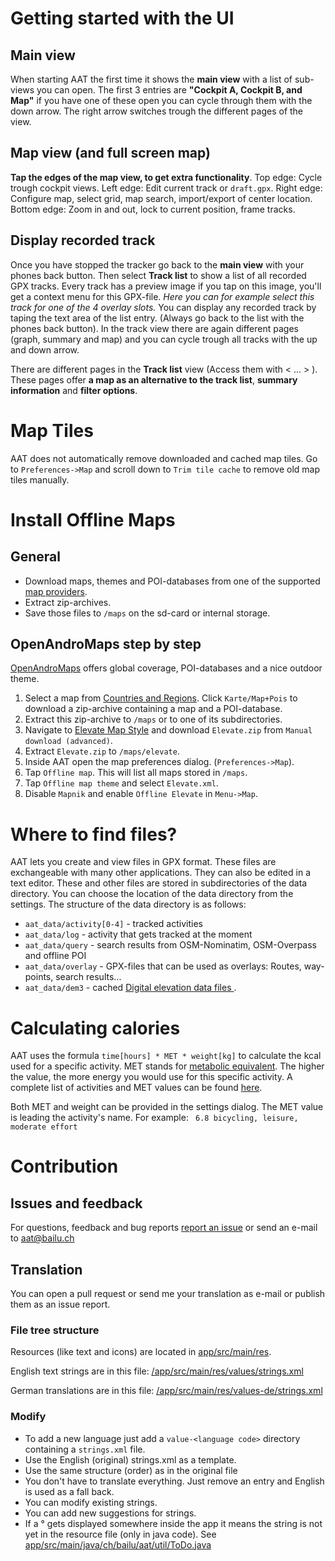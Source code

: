 # Getting started with the UI

## Main view
When starting AAT the first time it shows the **main view** with a list of sub-views you can open. The first 3 entries are **"Cockpit A, Cockpit B, and Map"** if you have one of these open you can cycle through them with the down arrow. The right arrow switches trough the different pages of the view.

## Map view (and full screen map)
**Tap the edges of the map view, to get extra functionality**.
Top edge:    Cycle trough cockpit views.
Left edge:   Edit current track or `draft.gpx`.
Right edge:  Configure map, select grid, map search, import/export of center location.
Bottom edge: Zoom in and out, lock to current position, frame tracks.

## Display recorded track
Once you have stopped the tracker go back to the **main view** with your phones back button. Then select **Track list** to show a list of all recorded GPX tracks. Every track has a preview image if you tap on this image, you'll get a context menu for this GPX-file. _Here you can for example select this track for one of the 4 overlay slots._ You can display any recorded track by taping the text area of the list entry. (Always go back to the list with the phones back button). In the track view there are again different pages (graph, summary and map) and you can cycle trough all tracks with the up and down arrow.

There are different pages in the **Track list** view (Access them with < ... > ). These pages offer **a map as an alternative to the track list**, **summary information** and **filter options**.


# Map Tiles
AAT does not automatically remove downloaded and cached map tiles. Go to `Preferences->Map` and scroll down to `Trim tile cache` to remove old map tiles manually.


# Install Offline Maps
## General
- Download maps, themes and POI-databases from one of the supported [map providers](https://github.com/mapsforge/mapsforge/blob/master/docs/Mapsforge-Maps.md).
- Extract zip-archives.
- Save those files to `/maps` on the sd-card or internal storage.

## OpenAndroMaps step by step
[OpenAndroMaps](http://www.openandromaps.org) offers global coverage, POI-databases and a nice outdoor theme.
1. Select a map from [Countries and Regions](https://www.openandromaps.org/en/downloads/countrys-and-regions). Click `Karte/Map+Pois` to download a zip-archive containing a map and a POI-database.
2. Extract this zip-archive to `/maps` or to one of its subdirectories.
3. Navigate to [Elevate Map Style](https://www.openandromaps.org/en/legend/elevate-mountain-hike-theme) and download `Elevate.zip` from `Manual download (advanced)`.
4. Extract `Elevate.zip` to `/maps/elevate`.
5. Inside AAT open the map preferences dialog. (`Preferences->Map`).
6. Tap `Offline map`. This will list all maps stored in `/maps`.
7. Tap `Offline map theme` and select `Elevate.xml`.
8. Disable `Mapnik` and enable `Offline Elevate` in `Menu->Map`.


# Where to find files?
AAT lets you create and view files in GPX format. These files are exchangeable with many other applications. They can also be edited in a text editor. 
These and other files are stored in subdirectories of the data directory. You can choose the location of the data directory from the settings.
The structure of the data directory is as follows: 

- `aat_data/activity[0-4]` - tracked activities
- `aat_data/log`           - activity that gets tracked at the moment
- `aat_data/query`         - search results from OSM-Nominatim, OSM-Overpass and offline POI 
- `aat_data/overlay`       - GPX-files that can be used as overlays: Routes, way-points, search results...
- `aat_data/dem3`          - cached [Digital elevation data files ](http://bailu.ch/dem3/).


# Calculating calories
AAT uses the formula `time[hours] * MET * weight[kg]` to calculate the kcal used for a specific activity.
MET stands for [metabolic equivalent](https://en.wikipedia.org/wiki/Metabolic_equivalent). The higher the value, the more energy you would use
for this specific activity. A complete list of activities and MET values can be found [here](https://sites.google.com/site/compendiumofphysicalactivities/Activity-Categories).

Both MET and weight can be provided in the settings dialog. The MET value is leading the activity's name. For example: ` 6.8 bicycling, leisure, moderate effort`


# Contribution
## Issues and feedback
For questions, feedback and bug reports [report an issue](https://github.com/bailuk/AAT/issues) or send an e-mail to aat@bailu.ch

## Translation
You can open a pull request or send me your translation as e-mail or publish them as an issue report.

### File tree structure
Resources (like text and icons) are located in [app/src/main/res](https://github.com/bailuk/AAT/tree/master/app/src/main/res). 

English text strings are in this file: [/app/src/main/res/values/strings.xml](https://github.com/bailuk/AAT/blob/master/app/src/main/res/values/strings.xml)

German translations are in this file: [/app/src/main/res/values-de/strings.xml](https://github.com/bailuk/AAT/blob/master/app/src/main/res/values-de/strings.xml)

### Modify
- To add a new language just add a `value-<language code>` directory containing a `strings.xml` file.
- Use the English (original) strings.xml as a template.
- Use the same structure (order) as in the original file
- You don't have to translate everything. Just remove an entry and English is used as a fall back.
- You can modify existing strings.
- You can add new suggestions for strings.
- If a ° gets displayed somewhere inside the app it means the string is not yet in the resource file (only in java code). See [app/src/main/java/ch/bailu/aat/util/ToDo.java](https://github.com/bailuk/AAT/blob/master/app/src/main/java/ch/bailu/aat/util/ToDo.java)
